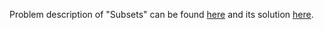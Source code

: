 Problem description of "Subsets" can be found [here](https://leetcode.com/problems/subsets/) and its solution [here](https://github.com/aurimas13/LeetCode-HackerRank-MAANG/blob/main/LeetCode/Java%20Solutions/Subsets/subsets.java).




